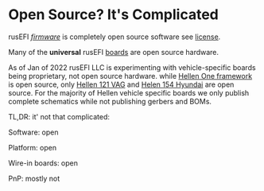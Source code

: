 # Open Source? It's Complicated

rusEFI [_firmware_](https://github.com/rusefi/rusefi) is completely open source software see [license](https://github.com/rusefi/rusefi/blob/master/firmware/license.txt).

Many of the **universal** rusEFI [boards](Hardware) are open source hardware.

As of Jan of 2022 rusEFI LLC is experimenting with vehicle-specific boards being proprietary, not open source hardware. while [Hellen One framework](https://github.com/andreika-git/hellen-one) is open source, only [Hellen 121 VAG](https://github.com/rusefi/hellen121vag) and [Helen 154 Hyundai](https://github.com/rusefi/hellen154hyundai) are open source. For the majority of Hellen vehicle specific boards we only publish complete schematics while not publishing gerbers and BOMs.  

TL,DR: it' not that complicated:

Software: open

Platform: open

Wire-in boards: open

PnP: mostly not
